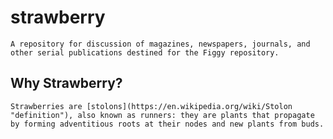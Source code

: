 # strawberry
	A repository for discussion of magazines, newspapers, journals, and other serial publications destined for the Figgy repository.

## Why Strawberry?
	Strawberries are [stolons](https://en.wikipedia.org/wiki/Stolon "definition"), also known as runners: they are plants that propagate by forming adventitious roots at their nodes and new plants from buds.

